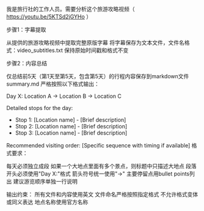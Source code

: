 我是旅行社的工作人员。需要分析这个旅游攻略视频（  https://youtu.be/5KTSd2jGYHo ）

步骤1：字幕提取

从提供的旅游攻略视频中提取完整原版字幕
将字幕保存为文本文件，文件名格式：video_subtitles.txt
保持原始时间戳和格式不变

步骤2：内容总结

仅总结前5天（第1天至第5天，包含第5天）的行程内容保存到markdown文件summary.md
严格按照以下格式输出：

Day X: Location A → Location B → Location C

Detailed stops for the day:
- Stop 1: [Location name] - [Brief description]
- Stop 2: [Location name] - [Brief description]
- Stop 3: [Location name] - [Brief description]

Recommended visiting order: [Specific sequence with timing if available]
格式要求：

每天必须独立成段
如果一个大地点里面有多个景点，则标题中只描述大地点
段落开头必须使用"Day X:"格式
箭头符号统一使用"→"
主要停留点用bullet points列出
建议游览顺序单独一行说明



输出约束：
所有文件和内容使用英文
文件命名严格按照指定格式
不允许格式变体或同义表达
地点名称使用官方名称
